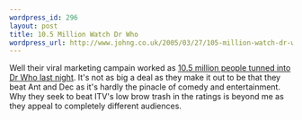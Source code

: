 ```yaml
--- 
wordpress_id: 296
layout: post
title: 10.5 Million Watch Dr Who
wordpress_url: http://www.johng.co.uk/2005/03/27/105-million-watch-dr-who/
---
```

Well their viral marketing campain worked as <a href="http://news.bbc.co.uk/1/hi/entertainment/tv_and_radio/4385801.stm">10.5 million people tunned into Dr Who last night</a>. It's not as big a deal as they make it out to be that they beat Ant and Dec as it's hardly the pinacle of comedy and entertainment. Why they seek to beat ITV's low brow trash in the ratings is beyond me as they appeal to completely different audiences.
